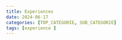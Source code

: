 ```yaml
---
title: Experiences 
date: 2024-06-17 
categories: [TOP_CATEGORIE, SUB_CATEGORIE]
tags: [experience ]     
---
```



